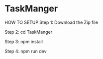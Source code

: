 # TaskManger
HOW TO SETUP
Step 1: Download the Zip file

Step 2: cd TaskManger

Step 3: npm install

Step 4: npm run dev
